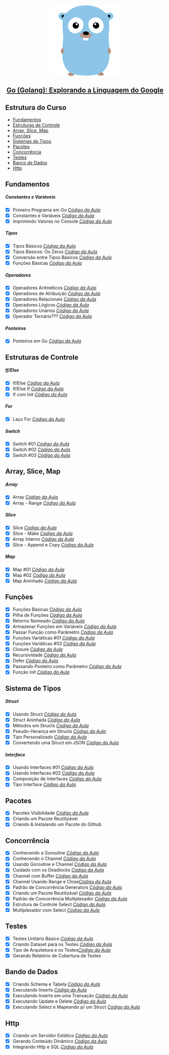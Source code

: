 <div align="center">
    <img src="https://raw.githubusercontent.com/joaom00/golang-cod3r/master/.github/golang.svg" />
</div>

<h2 align="center">
    <a href="https://www.udemy.com/course/curso-go/">Go (Golang): Explorando a Linguagem do Google</a>
</h2>

## Estrutura do Curso

- [Fundamentos](#fundamentos)
- [Estruturas de Controle](#estruturas-de-controle)
- [Array, Slice, Map](#array-slice-map)
- [Funções](#funções)
- [Sistemas de Tipos](#sistemas-de-tipos)
- [Pacotes](#pacotes)
- [Concorrência](#concorrrência)
- [Testes](#testes)
- [Banco de Dados](#banco-de-dados)
- [Http](#http)

## Fundamentos

##### Constantes e Variáveis

- [x] Primeiro Programa em Go [_Código da Aula_](https://github.com/joaom00/golang-cod3r/blob/main/fundamentos/primeiro/primeiro.go)
- [x] Constantes e Variáveis [_Código da Aula_](https://github.com/joaom00/golang-cod3r/blob/main/fundamentos/constvar/constvar.go)
- [x] Imprimindo Valores no Console [_Código da Aula_](https://github.com/joaom00/golang-cod3r/blob/main/fundamentos/prints/prints.go)

##### Tipos

- [x] Tipos Básicos [_Código da Aula_](https://github.com/joaom00/golang-cod3r/blob/main/fundamentos/tipos/tipos.go)
- [x] Tipos Básicos: Os Zeros [_Código da Aula_](https://github.com/joaom00/golang-cod3r/blob/main/fundamentos/zeros/zeros.go)
- [x] Conversão entre Tipos Básicos [_Código da Aula_](https://github.com/joaom00/golang-cod3r/blob/main/fundamentos/conversoes/conversoes.go)
- [x] Funções Básicas [_Código da Aula_](https://github.com/joaom00/golang-cod3r/blob/main/fundamentos/funcoes/funcoes.go)

##### Operadores

- [x] Operadores Aritméticos [_Código da Aula_](https://github.com/joaom00/golang-cod3r/blob/main/fundamentos/aritmeticos/aritmeticos.go)
- [x] Operadores de Atribuição [_Código da Aula_](https://github.com/joaom00/golang-cod3r/blob/main/fundamentos/atribuicao/atribuicao.go)
- [x] Operadores Relacionais [_Código da Aula_](https://github.com/joaom00/golang-cod3r/blob/main/fundamentos/relacionais/relacionais.go)
- [x] Operadores Lógicos [_Código da Aula_](https://github.com/joaom00/golang-cod3r/blob/main/fundamentos/logicos/logicos.go)
- [x] Operadores Unários [_Código da Aula_](https://github.com/joaom00/golang-cod3r/blob/main/fundamentos/unario/unario.go)
- [x] Operador Ternário??? [_Código da Aula_](https://github.com/joaom00/golang-cod3r/blob/main/fundamentos/naoternario/naoternario.go)

##### Ponteiros

- [x] Ponteiros em Go [_Código da Aula_](https://github.com/joaom00/golang-cod3r/blob/main/fundamentos/ponteiro/ponteiro.go)

## Estruturas de Controle

##### If/Else

- [x] If/Else [_Código da Aula_](https://github.com/joaom00/golang-cod3r/blob/main/controles/ifelse/ifelse.go)
- [x] If/Else If [_Código da Aula_](https://github.com/joaom00/golang-cod3r/blob/main/controles/ifelseif/ifelseif.go)
- [x] If com Init [_Código da Aula_](https://github.com/joaom00/golang-cod3r/blob/main/controles/ifinit/ifinit.go)

##### For

- [x] Laço For [_Código da Aula_](https://github.com/joaom00/golang-cod3r/blob/main/controles/for/for.go)

##### Switch

- [x] Switch #01 [_Código da Aula_](https://github.com/joaom00/golang-cod3r/blob/main/controles/switch1/switch.go)
- [x] Switch #02 [_Código da Aula_](https://github.com/joaom00/golang-cod3r/blob/main/controles/switch2/switch.go)
- [x] Switch #03 [_Código da Aula_](https://github.com/joaom00/golang-cod3r/blob/main/controles/switch3/switch.go)

## Array, Slice, Map

##### Array

- [x] Array [_Código da Aula_](https://github.com/joaom00/golang-cod3r/blob/main/arrayslicemap/array/array.go)
- [x] Array - Range [_Código da Aula_](https://github.com/joaom00/golang-cod3r/blob/main/arrayslicemap/forrange/forrange.go)

##### Slice

- [x] Slice [_Código da Aula_](https://github.com/joaom00/golang-cod3r/blob/main/arrayslicemap/slice/slice.go)
- [x] Slice - Make [_Código da Aula_](https://github.com/joaom00/golang-cod3r/blob/main/arrayslicemap/slicemake/slicemake.go)
- [x] Array Interno [_Código da Aula_](https://github.com/joaom00/golang-cod3r/blob/main/arrayslicemap/arrayinterno/arrayinterno.go)
- [x] Slice - Append e Copy [_Código da Aula_](https://github.com/joaom00/golang-cod3r/blob/main/arrayslicemap/appendcopy/appendcopy.go)

##### Map

- [x] Map #01 [_Código da Aula_](https://github.com/joaom00/golang-cod3r/blob/main/arrayslicemap/map1/map.go)
- [x] Map #02 [_Código da Aula_](https://github.com/joaom00/golang-cod3r/blob/main/arrayslicemap/map2/map.go)
- [x] Map Aninhado [_Código da Aula_](https://github.com/joaom00/golang-cod3r/blob/main/arrayslicemap/mapaninhado/mapaninhado.go)

## Funções

- [x] Funções Básicas [_Código da Aula_](https://github.com/joaom00/golang-cod3r/blob/main/funcoes/basicas/basicas.go)
- [x] Pilha de Funções [_Código da Aula_](https://github.com/joaom00/golang-cod3r/blob/main/funcoes/pilha/pilha.go)
- [x] Retorno Nomeado [_Código da Aula_](https://github.com/joaom00/golang-cod3r/blob/main/funcoes/retornonomeado/retornonomeado.go)
- [x] Armazenar Funções em Variáveis [_Código da Aula_](https://github.com/joaom00/golang-cod3r/blob/main/funcoes/primeiraclasse/primeiraclasse.go)
- [x] Passar Função como Parâmetro [_Código da Aula_](https://github.com/joaom00/golang-cod3r/blob/main/funcoes/comoparametro/comoparametro.go)
- [x] Funções Variáticas #01 [_Código da Aula_](https://github.com/joaom00/golang-cod3r/blob/main/funcoes/variatica/variatica.go)
- [x] Funções Variáticas #02 [_Código da Aula_](https://github.com/joaom00/golang-cod3r/blob/main/funcoes/variaticaslice/variaticaslice.go)
- [x] Closure [_Código da Aula_](https://github.com/joaom00/golang-cod3r/blob/main/funcoes/closure/closure.go)
- [x] Recursividade [_Código da Aula_](https://github.com/joaom00/golang-cod3r/blob/main/funcoes/recursividade/recursividade.go)
- [x] Defer [_Código da Aula_](https://github.com/joaom00/golang-cod3r/blob/main/funcoes/defer/defer.go)
- [x] Passando Ponteiro como Parâmetro [_Código da Aula_](https://github.com/joaom00/golang-cod3r/blob/main/funcoes/ponteiro/ponteiro.go)
- [x] Função Init [_Código da Aula_](https://github.com/joaom00/golang-cod3r/blob/main/funcoes/init/init.go)

## Sistema de Tipos

##### Struct

- [x] Usando Struct [_Código da Aula_](https://github.com/joaom00/golang-cod3r/blob/main/tipos/struct/struct.go)
- [x] Struct Aninhada [_Código da Aula_](https://github.com/joaom00/golang-cod3r/blob/main/tipos/structaninhada/structaninhada.go)
- [x] Métodos em Structs [_Código da Aula_](https://github.com/joaom00/golang-cod3r/blob/main/tipos/metodos/metodos.go)
- [x] Pseudo-Herança em Structs [_Código da Aula_](https://github.com/joaom00/golang-cod3r/blob/main/tipos/pseudoheranca/pseudoheranca.go)
- [x] Tipo Personalizado [_Código da Aula_](https://github.com/joaom00/golang-cod3r/blob/main/tipos/meutipo/meutipo.go)
- [x] Convertendo uma Struct em JSON [_Código da Aula_](https://github.com/joaom00/golang-cod3r/blob/main/tipos/json/json.go)

##### Interface

- [x] Usando Interfaces #01 [_Código da Aula_](https://github.com/joaom00/golang-cod3r/blob/main/tipos/interface1/interface.go)
- [x] Usando Interfaces #02 [_Código da Aula_](https://github.com/joaom00/golang-cod3r/blob/main/tipos/interface2/interface.go)
- [x] Composição de Interfaces [_Código da Aula_](https://github.com/joaom00/golang-cod3r/blob/main/tipos/composicao/composicao.go)
- [x] Tipo Interface [_Código da Aula_](https://github.com/joaom00/golang-cod3r/blob/main/tipos/tipointerface/tipointerface.go)

## Pacotes

- [x] Pacotes Visibilidade [_Código da Aula_](https://github/joaom00/golang-cod3r/blob/main/pacote/reta/main.go)
- [x] Criando um Pacote Reutilizável
- [x] Criando & Instalando um Pacote do Github

## Concorrência

- [x] Conhecendo a Goroutine [_Código da Aula_](https://github.com/joaom00/golang-cod3r/blob/main/concorrencia/goroutine/goroutine.go)
- [x] Conhecendo o Channel [_Código da Aula_](https://github.com/joaom00/golang-cod3r/blob/main/concorrencia/channel1/channel.go)
- [x] Usando Goroutine e Channel [_Código da Aula_](https://github.com/joaom00/golang-cod3r/blob/main/concorrencia/channel2/channel.go)
- [x] Cuidado com os Deadlocks [_Código da Aula_](https://github.com/joaom00/golang-cod3r/blob/main/concorrencia/bloqueio/bloqueio.go)
- [x] Channel com Buffer [_Código da Aula_](https://github.com/joaom00/golang-cod3r/blob/main/concorrencia/buffer/buffer.go)
- [x] Channel Usando Range e Close[_Código da Aula_](https://github.com/joaom00/golang-cod3r/blob/main/concorrencia/primos/primos.go)
- [x] Padrão de Concorrência Generators [_Código da Aula_](https://github.com/joaom00/golang-cod3r/blob/main/concorrencia/generator/generator.go)
- [x] Criando um Pacote Reutilizável [_Código da Aula_](https://github.com/joaom00/golang-cod3r/blob/main/html/titulo.go)
- [x] Padrão de Concorrência Multiplexador [_Código da Aula_](https://github.com/joaom00/golang-cod3r/blob/main/concorrencia/multiplexar/multiplexar.go)
- [x] Estrutura de Controle Select [_Código da Aula_](https://github.com/joaom00/golang-cod3r/blob/main/concorrencia/select/select.go)
- [x] Multiplexador com Select [_Código da Aula_](https://github.com/joaom00/golang-cod3r/blob/main/concorrencia/multiplexar2/multiplexar.go)

## Testes

- [x] Testes Unitário Básico [_Código da Aula_](https://github.com/joaom00/golang-cod3r/blob/main/testes/matematica/matematica_test.go)
- [x] Criando Dataset para os Testes [_Código da Aula_](https://github.com/joaom00/golang-cod3r/blob/main/testes/tabela/strings_test.go)
- [x] Tipo de Arquitetura e os Testes[_Código da Aula_](https://github.com/joaom00/golang-cod3r/blob/main/testes/arquitetura/arquitetura_test.go)
- [x] Gerando Relatório de Cobertura de Testes

## Bando de Dados

- [x] Criando Schema e Tabela [_Código da Aula_](https://github.com/joaom00/golang-cod3r/blob/main/sql/estrutura/estrutura.go)
- [x] Executando Inserts [_Código da Aula_](https://github.com/joaom00/golang-cod3r/blob/main/sql/insert/insert.go)
- [x] Executando Inserts em uma Transação [_Código da Aula_](https://github.com/joaom00/golang-cod3r/blob/main/sql/transacao/transacao.go)
- [x] Executando Update e Delete [_Código da Aula_](https://github.com/joaom00/golang-cod3r/blob/main/sql/update/update.go)
- [x] Executando Select e Mapeando p/ um Struct [_Código da Aula_](https://github.com/joaom00/golang-cod3r/blob/main/sql/select/select.go)

## Http

- [x] Criando um Servidor Estático [_Código da Aula_](https://github.com/joaom00/golang-cod3r/blob/main/http/static/static.go)
- [x] Gerando Conteúdo Dinâmico [_Código da Aula_](https://github.com/joaom00/golang-cod3r/blob/main/http/dinamico/dinamico.go)
- [x] Integrando Http e SQL [_Código da Aula_](https://github.com/joaom00/golang-cod3r/blob/main/http/serverdb/cliente.go)
